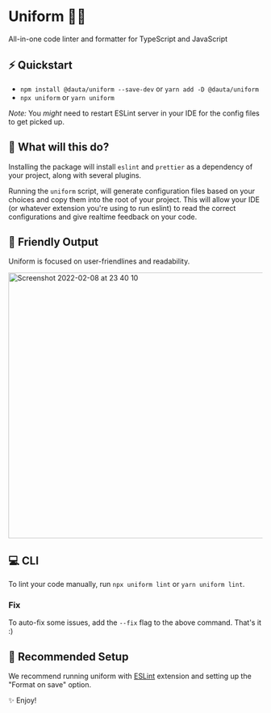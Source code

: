 # Uniform 🦄🎩

All-in-one code linter and formatter for TypeScript and JavaScript

## ⚡️ Quickstart

- `npm install @dauta/uniform --save-dev` or `yarn add -D @dauta/uniform`
- `npx uniform` or `yarn uniform`

_Note:_ You _might_ need to restart ESLint server in your IDE for the config files to get picked up.

## 🤔 What will this do?

Installing the package will install `eslint` and `prettier` as a dependency of your project, along with several plugins.

Running the `uniform` script, will generate configuration files based on your choices and copy them into the root of your project. This will allow your IDE (or whatever extension you're using to run eslint) to read the correct configurations and give realtime feedback on your code.

## 🐶 Friendly Output

Uniform is focused on user-friendlines and readability. 

<img width="526" alt="Screenshot 2022-02-08 at 23 40 10" src="https://user-images.githubusercontent.com/9319191/153095636-719d06a6-940d-4c08-8935-443b09eb23cb.png">

## 💻 CLI

To lint your code manually, run `npx uniform lint` or `yarn uniform lint`.

### Fix

To auto-fix some issues, add the `--fix` flag to the above command.
That's it :)

## 🤩 Recommended Setup

We recommend running uniform with [ESLint](https://marketplace.visualstudio.com/items?itemName=dbaeumer.vscode-eslint) extension and setting up the "Format on save" option.

✨ Enjoy!
